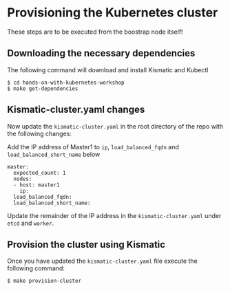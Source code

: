 # Provisioning the Kubernetes cluster

These steps are to be executed from the boostrap node itself!

## Downloading the necessary dependencies

The following command will download and install Kismatic and Kubectl

```
$ cd hands-on-with-kubernetes-workshop
$ make get-dependencies
```

## Kismatic-cluster.yaml changes

Now update the `kismatic-cluster.yaml` in the root directory of the repo with the following changes:

Add the IP address of Master1 to `ip`, `load_balanced_fqdn` and `load_balanced_short_name` below

```
master:
  expected_count: 1
  nodes:
  - host: master1
    ip:
  load_balanced_fqdn:
  load_balanced_short_name:
```

Update the remainder of the IP address in the `kismatic-cluster.yaml` under `etcd` and `worker`.

## Provision the cluster using Kismatic

Once you have updated the `kismatic-cluster.yaml` file execute the following command:

```
$ make provision-cluster
```
